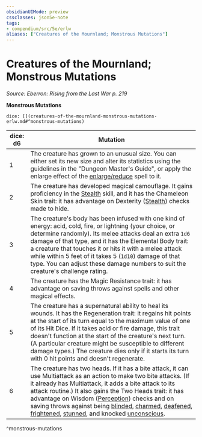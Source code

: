 ```yaml
---
obsidianUIMode: preview
cssclasses: json5e-note
tags:
- compendium/src/5e/erlw
aliases: ["Creatures of the Mournland; Monstrous Mutations"]
---
```

# Creatures of the Mournland; Monstrous Mutations
*Source: Eberron: Rising from the Last War p. 219* 

**Monstrous Mutations**

`dice: [](creatures-of-the-mournland-monstrous-mutations-erlw.md#^monstrous-mutations)`

| dice: d6 | Mutation |
|----------|----------|
| 1 | The creature has grown to an unusual size. You can either set its new size and alter its statistics using the guidelines in the "Dungeon Master's Guide", or apply the enlarge effect of the [enlarge/reduce](/3-Mechanics/CLI/spells/enlarge-reduce.md) spell to it. |
| 2 | The creature has developed magical camouflage. It gains proficiency in the [Stealth](/3-Mechanics/CLI/rules/skills.md#Stealth) skill, and it has the Chameleon Skin trait: it has advantage on Dexterity ([Stealth](/3-Mechanics/CLI/rules/skills.md#Stealth)) checks made to hide. |
| 3 | The creature's body has been infused with one kind of energy: acid, cold, fire, or lightning (your choice, or determine randomly). Its melee attacks deal an extra `1d6` damage of that type, and it has the Elemental Body trait: a creature that touches it or hits it with a melee attack while within 5 feet of it takes 5 (`1d10`) damage of that type. You can adjust these damage numbers to suit the creature's challenge rating. |
| 4 | The creature has the Magic Resistance trait: it has advantage on saving throws against spells and other magical effects. |
| 5 | The creature has a supernatural ability to heal its wounds. It has the Regeneration trait: it regains hit points at the start of its turn equal to the maximum value of one of its Hit Dice. If it takes acid or fire damage, this trait doesn't function at the start of the creature's next turn. (A particular creature might be susceptible to different damage types.) The creature dies only if it starts its turn with 0 hit points and doesn't regenerate. |
| 6 | The creature has two heads. If it has a bite attack, it can use Multiattack as an action to make two bite attacks. (If it already has Multiattack, it adds a bite attack to its attack routine.) It also gains the Two Heads trait: it has advantage on Wisdom ([Perception](/3-Mechanics/CLI/rules/skills.md#Perception)) checks and on saving throws against being [blinded](/3-Mechanics/CLI/rules/conditions.md#blinded), [charmed](/3-Mechanics/CLI/rules/conditions.md#charmed), [deafened](/3-Mechanics/CLI/rules/conditions.md#deafened), [frightened](/3-Mechanics/CLI/rules/conditions.md#frightened), [stunned](/3-Mechanics/CLI/rules/conditions.md#stunned), and knocked [unconscious](/3-Mechanics/CLI/rules/conditions.md#unconscious). |
^monstrous-mutations
